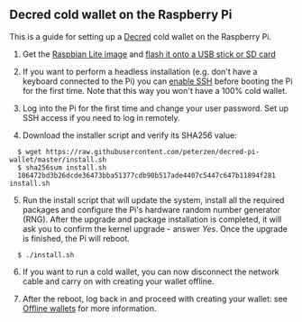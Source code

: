 ## Decred cold wallet on the Raspberry Pi

This is a guide for setting up a [Decred](https://www.decred.org) cold wallet on the Raspberry Pi.



1. Get the [Raspbian Lite image](https://www.raspberrypi.org/downloads/raspbian/) and [flash it onto a USB stick or SD card](https://www.raspberrypi.org/documentation/installation/installing-images/README.md)


2. If you want to perform a headless installation (e.g. don't have a keyboard connected to the Pi) you can [enable SSH](https://www.raspberrypi.org/documentation/remote-access/ssh/) before booting the Pi for the first time.  Note that this way you won't have a 100% cold wallet.

3. Log into the Pi for the first time and change your user password.  Set up SSH access if you need to log in remotely.

4. Download the installer script and verify its SHA256 value:

```
  $ wget https://raw.githubusercontent.com/peterzen/decred-pi-wallet/master/install.sh
  $ sha256sum install.sh
  106472bd3b26dcde36473bba51377cdb90b517ade4407c5447c647b11894f281  install.sh

```

5. Run the install script that will update the system, install all the required packages and configure the Pi's hardware random number generator (RNG).  After the upgrade and package installation is completed, it will ask you to confirm the kernel upgrade - answer *Yes*.  Once the upgrade is finished, the Pi will reboot.

```
  $ ./install.sh
````

6. If you want to run a cold wallet, you can now disconnect the network cable and carry on with creating your wallet offline.

7. After the reboot, log back in and proceed with creating your wallet: see [Offline wallets](https://github.com/chappjc/dcrwallet/blob/master/docs/offline_wallets.md) for more information.


